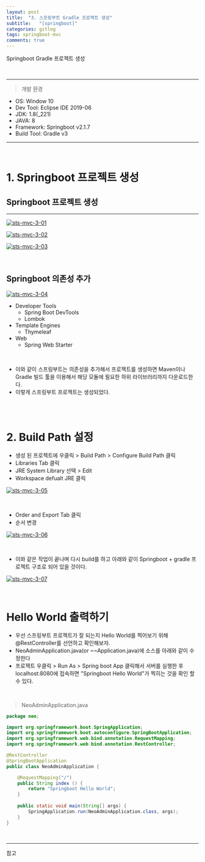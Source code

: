 ```yaml
---
layout: post
title:  "3. 스프링부트 Gradle 프로젝트 생성"
subtitle:   "[springboot]"
categories: gitlog
tags: springboot-mvc
comments: true
---
```


Springboot Gradle 프로젝트 생성

<br>

---

> 개발 환경  

- OS: Window 10
- Dev Tool: Eclipse IDE 2019-06
- JDK: 1.8(_221)
- JAVA: 8
- Framework: Springboot v2.1.7
- Build Tool: Gradle v3

---

<br>
  

# 1. Springboot 프로젝트 생성

## Springboot 프로젝트 생성
---

[![sts-mvc-3-01](/assets/img/devlog/201908/sts-mvc-3-01.png)]()

[![sts-mvc-3-02](/assets/img/devlog/201908/sts-mvc-3-02.png)]()

[![sts-mvc-3-03](/assets/img/devlog/201908/sts-mvc-3-03.png)]()

<br>

## Springboot 의존성 추가

[![sts-mvc-3-04](/assets/img/devlog/201908/sts-mvc-3-04.png)]()

- Developer Tools
    + Spring Boot DevTools
    + Lombok
- Template Engines
    + Thymeleaf
- Web
    + Spring Web Starter

<br>

- 이와 같이 스프링부트는 의존성을 추가해서 프로젝트를 생성하면 Maven이나 Gradle 빌드 툴을 이용해서 해당 모듈에 필요한 하위 라이브러리까지 다운로드한다.
- 이렇게 스프링부트 프로젝트는 생성되었다.

<br><br>


# 2. Build Path 설정

- 생성 된 프로젝트에 우클릭 > Build Path > Configure Build Path 클릭
- Libraries Tab 클릭
- JRE System Library 선택 > Edit
- Workspace defualt JRE 클릭

[![sts-mvc-3-05](/assets/img/devlog/201908/sts-mvc-3-05.png)]()

<br>


- Order and Export Tab 클릭
- 순서 변경

[![sts-mvc-3-06](/assets/img/devlog/201908/sts-mvc-3-06.png)]()

<br>

- 이와 같은 작업이 끝나며 다시 build를 하고 아래와 같이 Springboot + gradle 프로젝트 구조로 되어 있을 것이다.

[![sts-mvc-3-07](/assets/img/devlog/201908/sts-mvc-3-07.png)]()

<br>


# Hello World 출력하기

- 우선 스프링부트 프로젝트가 잘 되는지 Hello World를 찍어보기 위해 @RestController를 선언하고 확인해보자.
- NeoAdminApplication.java(or ~~Application.java)에 소스를 아래와 같이 수정한다
- 프로젝트 우클릭 > Run As > Spring boot App 클릭해서 서버를 실행한 후 localhost:8080에 접속하면 "Springboot Hello World"가 찍히는 것을 확인 할 수 있다.

<br>


> NeoAdminApplication.java

```java
package neo;

import org.springframework.boot.SpringApplication;
import org.springframework.boot.autoconfigure.SpringBootApplication;
import org.springframework.web.bind.annotation.RequestMapping;
import org.springframework.web.bind.annotation.RestController;

@RestController
@SpringBootApplication
public class NeoAdminApplication {

	@RequestMapping("/")
	public String index () {
		return "Springboot Hello World";
	}
	
	public static void main(String[] args) {
		SpringApplication.run(NeoAdminApplication.class, args);
	}
}

```

<br>

---
참고